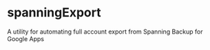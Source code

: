spanningExport
==============

A utility for automating full account export from Spanning Backup for Google Apps
